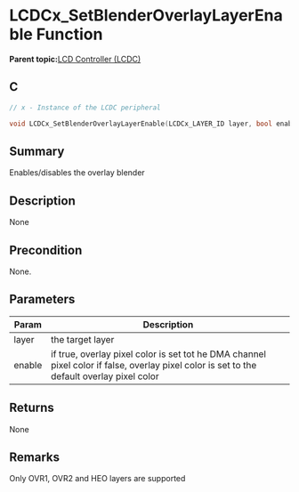 # LCDCx\_SetBlenderOverlayLayerEnable Function

**Parent topic:**[LCD Controller \(LCDC\)](GUID-6C399A67-3956-464B-9055-02C390FC3228.md)

## C

```c
// x - Instance of the LCDC peripheral

void LCDCx_SetBlenderOverlayLayerEnable(LCDCx_LAYER_ID layer, bool enable)
```

## Summary

Enables/disables the overlay blender

## Description

None

## Precondition

None.

## Parameters

|Param|Description|
|-----|-----------|
|layer|the target layer|
|enable|if true, overlay pixel color is set tot he DMA channel pixel color if false, overlay pixel color is set to the default overlay pixel color|

## Returns

None

## Remarks

Only OVR1, OVR2 and HEO layers are supported

